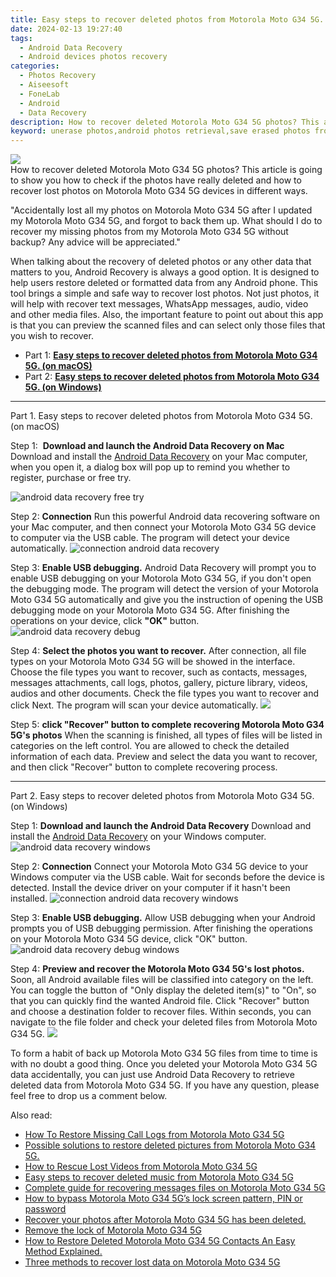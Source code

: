```yaml
---
title: Easy steps to recover deleted photos from Motorola Moto G34 5G.
date: 2024-02-13 19:27:40
tags: 
  - Android Data Recovery
  - Android devices photos recovery
categories: 
  - Photos Recovery
  - Aiseesoft
  - FoneLab
  - Android
  - Data Recovery
description: How to recover deleted Motorola Moto G34 5G photos? This article is going to show you how to check if the photos have really deleted and how to recover lost photos on Motorola Moto G34 5G devices in different ways.
keyword: unerase photos,android photos retrieval,save erased photos from Motorola Moto G34 5G,regain missing photos,retrieve wiped photos Motorola Moto G34 5G,undelete photos from Motorola Moto G34 5G,Motorola Moto G34 5G photos recovery,my photos deleted from Motorola Moto G34 5G how to undo photos,how do i recover photos on Motorola Moto G34 5G,how to refind deleted photos from Motorola Moto G34 5G,lost all photos in Motorola Moto G34 5G again,Motorola Moto G34 5G photos disappear
---
```


<img src="https://img0mobiles.techidaily.com/images/best-assets/devices/motorola/motorola-moto-g34-5g/2.jpg" class="atpl-imgstyle"  />

<div class="atpl-content atpl-for-fonelab-android recover-photos">

<div class="atpl-post-description-part-1">
How to recover deleted Motorola Moto G34 5G photos? This article is going to show you how to check if the photos have really deleted and how to recover lost photos on Motorola Moto G34 5G devices in different ways.
</div>



<div class="atpl-post-description-part-2">
<div class="tpl-content-sub-paragraph-normal">
  <p>
    "Accidentally lost all my photos on Motorola Moto G34 5G after I updated my Motorola Moto G34 5G, and forgot to back them up. What should I do to recover my missing photos from my Motorola Moto G34 5G without backup? Any advice will be appreciated."
  </p>
</div>
</div>

<div class="atpl-post-description-part-3">
<div class="tpl-content-sub-paragraph-content">
  <p>
    When talking about the recovery of deleted photos or any other data that matters to you, Android Recovery is always a good option. It is designed to help users restore deleted or formatted data from any Android phone. This tool brings a simple and safe way to recover lost photos. Not just photos, it will help with recover text messages, WhatsApp messages, audio, video and other media files. Also, the important feature to point out about this app is that you can preview the scanned files and can select only those files that you wish to recover.
  </p>
</div>
</div>

<ul>
  <li>Part 1: <strong><a href="#p1"> Easy steps to recover deleted photos from Motorola Moto G34 5G.  (on macOS)</a></strong></li>
  <li>Part 2: <strong><a href="#p2"> Easy steps to recover deleted photos from Motorola Moto G34 5G.  (on Windows)</a></strong></li>
</ul>




<!-- Part 1 -->
<a id="p1" name="p1" ></a><hr>

<div>
  <span class="atpl-step-part-style">Part 1. Easy steps to recover deleted photos from Motorola Moto G34 5G. (on macOS)</span>
</div>  

<span class="atpl-stepstyle-a"><span>Step 1: </span></span> <strong>Download and launch the Android Data Recovery on Mac</strong>
Download and install the <a href="https://tools.techidaily.com/aiseesoft-android-data-recovery/" target="_blank" rel="noopener">Android Data Recovery</a> on your Mac computer, when you open it, a dialog box will pop up to remind you whether to register, purchase or free try.

<img src="https://tools.techidaily.com/images/apps/aiseesoft/android-data-recovery/mac-free-try.png" class="atpl-imgstyle" alt="android data recovery free try" />

<span class="atpl-stepstyle-a"><span>Step 2: </span></span> <strong>Connection</strong>
Run this powerful Android data recovering software on your Mac computer, and then connect your Motorola Moto G34 5G device to computer via the USB cable. The program will detect your device automatically.
<img src="https://tools.techidaily.com/images/apps/aiseesoft/android-data-recovery/mac-connection-interface.jpg" class="atpl-imgstyle" alt="connection android data recovery" />

<span class="atpl-stepstyle-a"><span>Step 3: </span></span> <strong>Enable USB debugging.</strong>
Android Data Recovery will prompt you to enable USB debugging on your Motorola Moto G34 5G, if you don't open the debugging mode. The program will detect the version of your Motorola Moto G34 5G automatically and give you the instruction of opening the USB debugging mode on your Motorola Moto G34 5G. After finishing the operations on your device, click <strong>"OK"</strong> button.
<img src="https://tools.techidaily.com/images/apps/aiseesoft/android-data-recovery/mac-android-usb-debug.jpg"  class="atpl-imgstyle" alt="android data recovery debug" />

<span class="atpl-stepstyle-a"><span>Step 4: </span></span> <strong>Select the photos you want to recover.</strong>
After connection, all file types on your Motorola Moto G34 5G will be showed in the interface. Choose the file types you want to recover, such as contacts, messages, messages attachments, call logs, photos, gallery, picture library, videos, audios and other documents. Check the file types you want to recover and click Next. The program will scan your device automatically.
<img src="https://tools.techidaily.com/images/apps/aiseesoft/android-data-recovery/mac-choose-type-photos.jpg" class="atpl-imgstyle"  />

<span class="atpl-stepstyle-a"><span>Step 5: </span></span> <strong>click "Recover" button to  complete recovering Motorola Moto G34 5G's photos</strong>
When the scanning is finished, all types of files will be listed in categories on the left control. You are allowed to check the detailed information of each data. Preview and select the data you want to recover, and then click "Recover" button to complete recovering process.


<a id="p2" name="p2"></a><hr>

<!-- Part 2 -->
<div>
  <span class="atpl-step-part-style">Part 2. Easy steps to recover deleted photos from Motorola Moto G34 5G. (on Windows)</span>
</div>

<span class="atpl-stepstyle-a"><span>Step 1: </span></span> <strong>Download and launch the Android Data Recovery</strong>
Download and install the <a href="https://tools.techidaily.com/aiseesoft-android-data-recovery/" target="_blank" rel="noopener">Android Data Recovery</a> on your Windows computer.
<img src="https://tools.techidaily.com/images/apps/aiseesoft/android-data-recovery/win-start-interface.png"  class="atpl-imgstyle" alt="android data recovery windows" />

<span class="atpl-stepstyle-a"><span>Step 2: </span></span> <strong>Connection</strong>
Connect your Motorola Moto G34 5G device to your Windows computer via the USB cable. Wait for seconds before the device is detected. Install the device driver on your computer if it hasn't been installed.
<img src="https://tools.techidaily.com/images/apps/aiseesoft/android-data-recovery/win-connection-interface.png" class="atpl-imgstyle" alt="connection android data recovery windows" />

<span class="atpl-stepstyle-a"><span>Step 3: </span></span> <strong>Enable USB debugging.</strong>
Allow USB debugging when your Android prompts you of USB debugging permission. After finishing the operations on your Motorola Moto G34 5G device, click "OK" button.
<img src="https://tools.techidaily.com/images/apps/aiseesoft/android-data-recovery/win-android-usb-debug.png" class="atpl-imgstyle" alt="android data recovery debug windows" />

<span class="atpl-stepstyle-a"><span>Step 4: </span></span> <strong>Preview and recover the Motorola Moto G34 5G's lost photos.</strong>
Soon, all Android available files will be classified into category on the left. You can toggle the button of "Only display the deleted item(s)" to "On", so that you can quickly find the wanted Android file. Click "Recover" button and choose a destination folder to recover files. Within seconds, you can navigate to the file folder and check your deleted files from Motorola Moto G34 5G.
<img src="https://tools.techidaily.com/images/apps/aiseesoft/android-data-recovery/win-recover-photos.png" class="atpl-imgstyle"  />

<div class="atpl-post-description-part-4">
<div class="tpl-content-sub-paragraph-normal">
  <p>
    To form a habit of back up Motorola Moto G34 5G files from time to time is with no doubt a good thing. Once you deleted your Motorola Moto G34 5G data accidentally, you can just use Android Data Recovery to retrieve deleted data from Motorola Moto G34 5G. If you have any question, please feel free to drop us a comment below.
  </p>
</div>
</div>

<ins class="adsbygoogle"
     style="display:block"
     data-ad-client="ca-pub-7571918770474297"
     data-ad-slot="8358498916"
     data-ad-format="auto"
     data-full-width-responsive="true"></ins>

<span class="atpl-alsoreadstyle">Also read:</span>
<div><ul>
<li><a href="/how-to-restore-missing-call-logs-from-motorola-moto-g34-5g-by-fonelab-android-recover-call-logs/" target="_blank" rel="noopener"><u>How To  Restore Missing Call Logs from Motorola Moto G34 5G</u></a></li>
<li><a href="/possible-solutions-to-restore-deleted-pictures-from-motorola-moto-g34-5g-by-fonelab-android-recover-pictures/" target="_blank" rel="noopener"><u>Possible solutions to restore deleted pictures from Motorola Moto G34 5G.</u></a></li>
<li><a href="/how-to-rescue-lost-videos-from-motorola-moto-g34-5g-by-fonelab-android-recover-video/" target="_blank" rel="noopener"><u>How to Rescue Lost Videos from Motorola Moto G34 5G</u></a></li>
<li><a href="/easy-steps-to-recover-deleted-music-from-motorola-moto-g34-5g-by-fonelab-android-recover-music/" target="_blank" rel="noopener"><u>Easy steps to recover deleted music from Motorola Moto G34 5G</u></a></li>
<li><a href="/complete-guide-for-recovering-messages-files-on-motorola-moto-g34-5g-by-fonelab-android-recover-messages/" target="_blank" rel="noopener"><u>Complete guide for recovering messages files on Motorola Moto G34 5G</u></a></li>
<li><a href="/how-to-bypass-motorola-moto-g34-5g-s-lock-screen-pattern-pin-or-password-by-drfone-android-unlock-android-unlock/" target="_blank" rel="noopener"><u>How to bypass Motorola Moto G34 5G’s lock screen pattern, PIN or password</u></a></li>
<li><a href="/recover-your-photos-after-motorola-moto-g34-5g-has-been-deleted-by-fonelab-android-recover-photos/" target="_blank" rel="noopener"><u>Recover your photos after Motorola Moto G34 5G has been deleted.</u></a></li>
<li><a href="/remove-the-lock-of-motorola-moto-g34-5g-by-drfone-android-unlock-android-unlock/" target="_blank" rel="noopener"><u>Remove the lock of Motorola Moto G34 5G</u></a></li>
<li><a href="/how-to-restore-deleted-motorola-moto-g34-5g-contacts-an-easy-method-explained-by-fonelab-android-recover-contacts/" target="_blank" rel="noopener"><u>How to Restore Deleted Motorola Moto G34 5G Contacts  An Easy Method Explained.</u></a></li>
<li><a href="/three-methods-to-recover-lost-data-on-motorola-moto-g34-5g-by-fonelab-android-recover-data/" target="_blank" rel="noopener"><u>Three methods to recover lost data on Motorola Moto G34 5G</u></a></li>
</ul></div>

</div>

